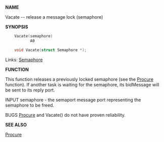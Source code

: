 
**NAME**

Vacate -- release a message lock (semaphore)

**SYNOPSIS**

```c
    Vacate(semaphore)
           A0

    void Vacate(struct Semaphore *);

```
Links: [Semaphore](_0082) 

**FUNCTION**

This function releases a previously locked semaphore (see
the [Procure](Procure) function).
If another task is waiting for the semaphore, its bidMessage
will be sent to its reply port.

INPUT
semaphore - the semaport message port representing the
semaphore to be freed.

BUGS
[Procure](Procure) and Vacate() do not have proven reliability.

**SEE ALSO**

[Procure](Procure)
